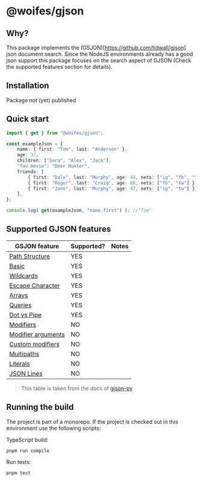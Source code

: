 # @woifes/gjson

## Why?
This package implements the (GSJON)[https://github.com/tidwall/gjson] json document search. Since the NodeJS environments already has a good json support this package focuses on the search aspect of GJSON (Check the supported features section for details).

## Installation
Package not (yet) published

## Quick start

```typescript
import { get } from "@woifes/gjson";

const exampleJson = {
    name: { first: "Tom", last: "Anderson" },
    age: 37,
    children: ["Sara", "Alex", "Jack"],
    "fav.movie": "Deer Hunter",
    friends: [
        { first: "Dale", last: "Murphy", age: 44, nets: ["ig", "fb", "tw"] },
        { first: "Roger", last: "Craig", age: 68, nets: ["fb", "tw"] },
        { first: "Jane", last: "Murphy", age: 47, nets: ["ig", "tw"] },
    ],
};

console.log( get(exampleJson, "name.first") ); //"Tom"
```

## Supported GJSON features

|GSJON feature|Supported?|Notes|
|---|---|---|
|[Path Structure](https://github.com/tidwall/gjson/blob/master/SYNTAX.md#path-structure)|YES||
|[Basic](https://github.com/tidwall/gjson/blob/master/SYNTAX.md#basic)|YES||
|[Wildcards](https://github.com/tidwall/gjson/blob/master/SYNTAX.md#wildcards)|YES||
|[Escape Character](https://github.com/tidwall/gjson/blob/master/SYNTAX.md#escape-character)|YES||
|[Arrays](https://github.com/tidwall/gjson/blob/master/SYNTAX.md#arrays)|YES||
|[Queries](https://github.com/tidwall/gjson/blob/master/SYNTAX.md#queries)|YES||
|[Dot vs Pipe](https://github.com/tidwall/gjson/blob/master/SYNTAX.md#dot-vs-pipe)|YES||
|[Modifiers](https://github.com/tidwall/gjson/blob/master/SYNTAX.md#modifiers)|NO||
|[Modifier arguments](https://github.com/tidwall/gjson/blob/master/SYNTAX.md#modifiers)|NO||
|[Custom modifiers](https://github.com/tidwall/gjson/blob/master/SYNTAX.md#custom-modifiers)|NO||
|[Multipaths](https://github.com/tidwall/gjson/blob/master/SYNTAX.md#multipaths)|NO||
|[Literals](https://github.com/tidwall/gjson/blob/master/SYNTAX.md#literals)|NO||
|[JSON Lines](https://github.com/tidwall/gjson#json-lines)|NO||

> This table is taken from the docs of [gjson-py](https://github.com/volans-/gjson-py)

## Running the build

The project is part of a monorepo. If the project is checked out in this environment use the following scripts:

TypeScript build:

```shell
pnpm run compile
```

Run tests:

```shell
pnpm test
```